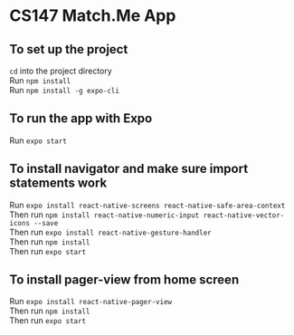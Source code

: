 # CS147 Match.Me App

## To set up the project

`cd` into the project directory  
Run `npm install`  
Run `npm install -g expo-cli`  

## To run the app with Expo
Run `expo start`  

## To install navigator and make sure import statements work
Run `expo install react-native-screens react-native-safe-area-context`  
Then run `npm install react-native-numeric-input react-native-vector-icons --save`  
Then run `expo install react-native-gesture-handler`  
Then run `npm install`  
Then run `expo start`  

## To install pager-view from home screen
Run `expo install react-native-pager-view`  
Then run `npm install`  
Then run `expo start`  